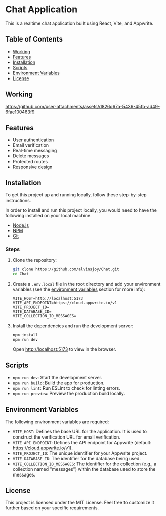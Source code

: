 # Chat Application

This is a realtime chat application built using React, Vite, and Appwrite.

## Table of Contents

- [Working](#working)
- [Features](#features)
- [Installation](#installation)
- [Scripts](#scripts)
- [Environment Variables](#environment-variables)
- [License](#license)

## Working

<https://github.com/user-attachments/assets/d826d67a-5436-45fb-ad49-6fae100463f9>

## Features

- User authentication
- Email verification
- Real-time messaging
- Delete messages
- Protected routes
- Responsive design

## Installation

To get this project up and running locally, follow these step-by-step instructions.

In order to install and run this project locally, you would need to have the following installed on your local machine.

- [Node.js](https://nodejs.org)
- [NPM](https://www.npmjs.com)
- [Git](https://git-scm.com)

### Steps

1. Clone the repository:

    ```sh
    git clone https://github.com/alvinsjoy/Chat.git
    cd Chat
    ```

2. Create a `.env.local` file in the root directory and add your environment variables (see the [environment variables](#environment-variables) section for more info):

    ```env
    VITE_HOST=http://localhost:5173
    VITE_API_ENDPOINT=https://cloud.appwrite.io/v1
    VITE_PROJECT_ID=
    VITE_DATABASE_ID=
    VITE_COLLECTION_ID_MESSAGES=
    ```

3. Install the dependencies and run the development server:

    ```sh
    npm install
    npm run dev
    ```

    Open <http://localhost:5173> to view in the browser.

## Scripts

- `npm run dev`: Start the development server.
- `npm run build`: Build the app for production.
- `npm run lint`: Run ESLint to check for linting errors.
- `npm run preview`: Preview the production build locally.

## Environment Variables

The following environment variables are required:

- `VITE_HOST`: Defines the base URL for the application. It is used to construct the verification URL for email verification.
- `VITE_API_ENDPOINT`: Defines the API endpoint for Appwrite (default: <https://cloud.appwrite.io/v1>).
- `VITE_PROJECT_ID`: The unique identifier for your Appwrite project.
- `VITE_DATABASE_ID`: The identifier for the database being used.
- `VITE_COLLECTION_ID_MESSAGES`: The identifier for the collection (e.g., a collection named "messages") within the database used to store the messages.

## License

This project is licensed under the MIT License.
Feel free to customize it further based on your specific requirements.
